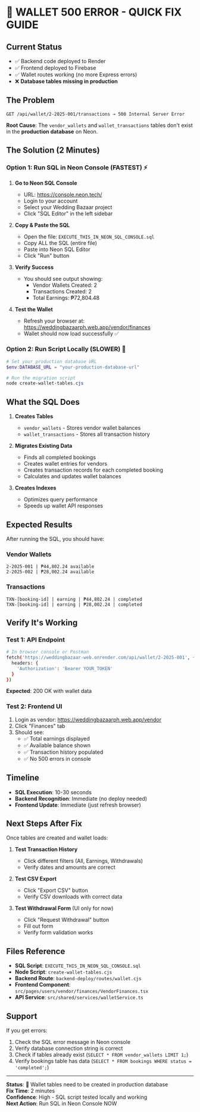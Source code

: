 # 🚨 WALLET 500 ERROR - QUICK FIX GUIDE

## Current Status
- ✅ Backend code deployed to Render
- ✅ Frontend deployed to Firebase
- ✅ Wallet routes working (no more Express errors)
- ❌ **Database tables missing in production**

## The Problem
```
GET /api/wallet/2-2025-001/transactions → 500 Internal Server Error
```

**Root Cause**: The `vendor_wallets` and `wallet_transactions` tables don't exist in the **production database** on Neon.

## The Solution (2 Minutes)

### Option 1: Run SQL in Neon Console (FASTEST) ⚡

1. **Go to Neon SQL Console**
   - URL: https://console.neon.tech/
   - Login to your account
   - Select your Wedding Bazaar project
   - Click "SQL Editor" in the left sidebar

2. **Copy & Paste the SQL**
   - Open the file: `EXECUTE_THIS_IN_NEON_SQL_CONSOLE.sql`
   - Copy ALL the SQL (entire file)
   - Paste into Neon SQL Editor
   - Click "Run" button

3. **Verify Success**
   - You should see output showing:
     - Vendor Wallets Created: 2
     - Transactions Created: 2
     - Total Earnings: ₱72,804.48

4. **Test the Wallet**
   - Refresh your browser at: https://weddingbazaarph.web.app/vendor/finances
   - Wallet should now load successfully ✅

### Option 2: Run Script Locally (SLOWER) 🐢

```powershell
# Set your production database URL
$env:DATABASE_URL = "your-production-database-url"

# Run the migration script
node create-wallet-tables.cjs
```

## What the SQL Does

1. **Creates Tables**
   - `vendor_wallets` - Stores vendor wallet balances
   - `wallet_transactions` - Stores all transaction history

2. **Migrates Existing Data**
   - Finds all completed bookings
   - Creates wallet entries for vendors
   - Creates transaction records for each completed booking
   - Calculates and updates wallet balances

3. **Creates Indexes**
   - Optimizes query performance
   - Speeds up wallet API responses

## Expected Results

After running the SQL, you should have:

### Vendor Wallets
```
2-2025-001 | ₱44,802.24 available
2-2025-002 | ₱28,002.24 available
```

### Transactions
```
TXN-[booking-id] | earning | ₱44,802.24 | completed
TXN-[booking-id] | earning | ₱28,002.24 | completed
```

## Verify It's Working

### Test 1: API Endpoint
```bash
# In browser console or Postman
fetch('https://weddingbazaar-web.onrender.com/api/wallet/2-2025-001', {
  headers: {
    'Authorization': 'Bearer YOUR_TOKEN'
  }
})
```

**Expected**: 200 OK with wallet data

### Test 2: Frontend UI
1. Login as vendor: https://weddingbazaarph.web.app/vendor
2. Click "Finances" tab
3. Should see:
   - ✅ Total earnings displayed
   - ✅ Available balance shown
   - ✅ Transaction history populated
   - ✅ No 500 errors in console

## Timeline
- **SQL Execution**: 10-30 seconds
- **Backend Recognition**: Immediate (no deploy needed)
- **Frontend Update**: Immediate (just refresh browser)

## Next Steps After Fix

Once tables are created and wallet loads:

1. **Test Transaction History**
   - Click different filters (All, Earnings, Withdrawals)
   - Verify dates and amounts are correct

2. **Test CSV Export**
   - Click "Export CSV" button
   - Verify CSV downloads with correct data

3. **Test Withdrawal Form** (UI only for now)
   - Click "Request Withdrawal" button
   - Fill out form
   - Verify form validation works

## Files Reference

- **SQL Script**: `EXECUTE_THIS_IN_NEON_SQL_CONSOLE.sql`
- **Node Script**: `create-wallet-tables.cjs`
- **Backend Route**: `backend-deploy/routes/wallet.cjs`
- **Frontend Component**: `src/pages/users/vendor/finances/VendorFinances.tsx`
- **API Service**: `src/shared/services/walletService.ts`

## Support

If you get errors:
1. Check the SQL error message in Neon console
2. Verify database connection string is correct
3. Check if tables already exist (`SELECT * FROM vendor_wallets LIMIT 1;`)
4. Verify bookings table has data (`SELECT * FROM bookings WHERE status = 'completed';`)

---

**Status**: 🔴 Wallet tables need to be created in production database  
**Fix Time**: 2 minutes  
**Confidence**: High - SQL script tested locally and working  
**Next Action**: Run SQL in Neon Console NOW
